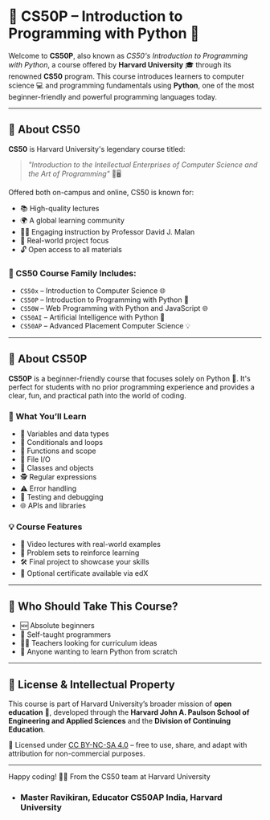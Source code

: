 
# 📘 CS50P – Introduction to Programming with Python 🐍

Welcome to **CS50P**, also known as *CS50's Introduction to Programming with Python*, a course offered by **Harvard University** 🎓 through its renowned **CS50** program. This course introduces learners to computer science 💻 and programming fundamentals using **Python**, one of the most beginner-friendly and powerful programming languages today.

---

## 🧠 About CS50

**CS50** is Harvard University's legendary course titled:

> *"Introduction to the Intellectual Enterprises of Computer Science and the Art of Programming"* 🎨🖥️

Offered both on-campus and online, CS50 is known for:

* 📚 High-quality lectures
* 🌍 A global learning community
* 👨‍🏫 Engaging instruction by Professor David J. Malan
* 🚀 Real-world project focus
* 🔓 Open access to all materials

### 🧩 CS50 Course Family Includes:

* `CS50x` – Introduction to Computer Science 🌐
* `CS50P` – Introduction to Programming with Python 🐍
* `CS50W` – Web Programming with Python and JavaScript 🌐
* `CS50AI` – Artificial Intelligence with Python 🤖
* `CS50AP` – Advanced Placement Computer Science 💡

---

## 🐍 About CS50P

**CS50P** is a beginner-friendly course that focuses solely on Python 🧵. It's perfect for students with no prior programming experience and provides a clear, fun, and practical path into the world of coding.

### 📘 What You’ll Learn

* 🔢 Variables and data types
* 🔄 Conditionals and loops
* 🧮 Functions and scope
* 📁 File I/O
* 🧱 Classes and objects
* 🕵️ Regular expressions
* ⚠️ Error handling
* 🧪 Testing and debugging
* 🌐 APIs and libraries

### 💡 Course Features

* 🎥 Video lectures with real-world examples
* 🧠 Problem sets to reinforce learning
* 🛠️ Final project to showcase your skills
* 📜 Optional certificate available via edX

---

## 👥 Who Should Take This Course?

* 🆕 Absolute beginners
* 🔁 Self-taught programmers
* 👨‍🏫 Teachers looking for curriculum ideas
* 🎯 Anyone wanting to learn Python from scratch

---

## 🧾 License & Intellectual Property

This course is part of Harvard University’s broader mission of **open education** 🌱, developed through the **Harvard John A. Paulson School of Engineering and Applied Sciences** and the **Division of Continuing Education**.

📄 Licensed under [CC BY-NC-SA 4.0](https://creativecommons.org/licenses/by-nc-sa/4.0/) – free to use, share, and adapt with attribution for non-commercial purposes.

---

Happy coding! 🚀🐍
From the CS50 team at Harvard University

- ### Master Ravikiran, Educator CS50AP India, Harvard University
